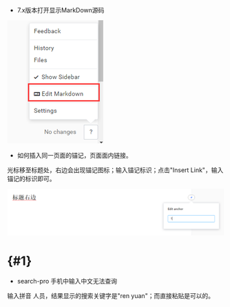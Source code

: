 * 7.x版本打开显示MarkDown源码

![](/assets/gitbook/editmarkdown.png)

* 如何插入同一页面的锚记，页面面内链接。

光标移至标题处，右边会出现锚记图标；输入锚记标识；点击"Insert Link"，输入锚记的标识即可。

![](/assets/gitbook/maoji.png)

#  {#1}

* search-pro 手机中输入中文无法查询

输入拼音  人员，结果显示的搜索关键字是"ren yuan"；而直接粘贴是可以的。

